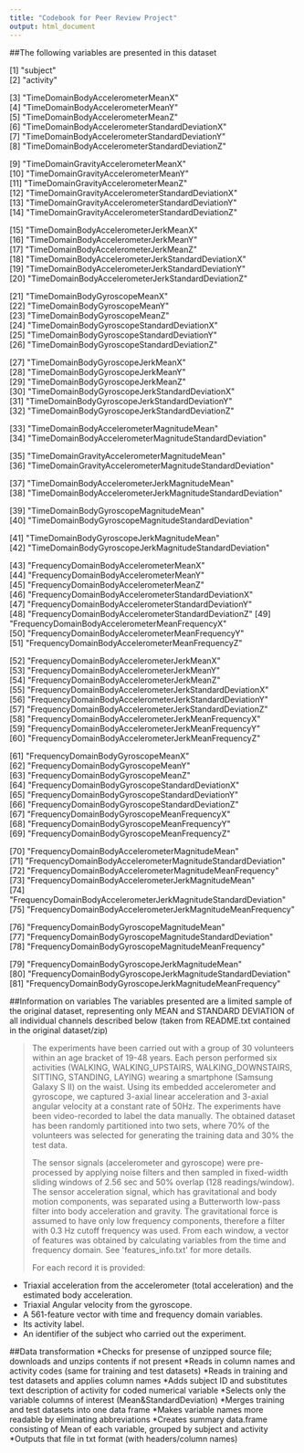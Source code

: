 ```yaml
---
title: "Codebook for Peer Review Project"
output: html_document
---
```



##The following variables are presented in this dataset

[1] "subject"                                                            
[2] "activity" 
 
[3] "TimeDomainBodyAccelerometerMeanX"                              
[4] "TimeDomainBodyAccelerometerMeanY"                              
[5] "TimeDomainBodyAccelerometerMeanZ"                              
[6] "TimeDomainBodyAccelerometerStandardDeviationX"                 
[7] "TimeDomainBodyAccelerometerStandardDeviationY"                 
[8] "TimeDomainBodyAccelerometerStandardDeviationZ"  
 
[9] "TimeDomainGravityAccelerometerMeanX"                           
[10] "TimeDomainGravityAccelerometerMeanY"                           
[11] "TimeDomainGravityAccelerometerMeanZ"                           
[12] "TimeDomainGravityAccelerometerStandardDeviationX"              
[13] "TimeDomainGravityAccelerometerStandardDeviationY"              
[14] "TimeDomainGravityAccelerometerStandardDeviationZ"     

[15] "TimeDomainBodyAccelerometerJerkMeanX"                          
[16] "TimeDomainBodyAccelerometerJerkMeanY"                          
[17] "TimeDomainBodyAccelerometerJerkMeanZ"                          
[18] "TimeDomainBodyAccelerometerJerkStandardDeviationX"             
[19] "TimeDomainBodyAccelerometerJerkStandardDeviationY"             
[20] "TimeDomainBodyAccelerometerJerkStandardDeviationZ"        

[21] "TimeDomainBodyGyroscopeMeanX"                                  
[22] "TimeDomainBodyGyroscopeMeanY"                                  
[23] "TimeDomainBodyGyroscopeMeanZ"                                  
[24] "TimeDomainBodyGyroscopeStandardDeviationX"                     
[25] "TimeDomainBodyGyroscopeStandardDeviationY"                     
[26] "TimeDomainBodyGyroscopeStandardDeviationZ"  

[27] "TimeDomainBodyGyroscopeJerkMeanX"                                   
[28] "TimeDomainBodyGyroscopeJerkMeanY"                                   
[29] "TimeDomainBodyGyroscopeJerkMeanZ"                                   
[30] "TimeDomainBodyGyroscopeJerkStandardDeviationX"                      
[31] "TimeDomainBodyGyroscopeJerkStandardDeviationY"                      
[32] "TimeDomainBodyGyroscopeJerkStandardDeviationZ"

[33] "TimeDomainBodyAccelerometerMagnitudeMean"                           
[34] "TimeDomainBodyAccelerometerMagnitudeStandardDeviation"

[35] "TimeDomainGravityAccelerometerMagnitudeMean"                        
[36] "TimeDomainGravityAccelerometerMagnitudeStandardDeviation"

[37] "TimeDomainBodyAccelerometerJerkMagnitudeMean"                       
[38] "TimeDomainBodyAccelerometerJerkMagnitudeStandardDeviation"

[39] "TimeDomainBodyGyroscopeMagnitudeMean"                               
[40] "TimeDomainBodyGyroscopeMagnitudeStandardDeviation"

[41] "TimeDomainBodyGyroscopeJerkMagnitudeMean"                           
[42] "TimeDomainBodyGyroscopeJerkMagnitudeStandardDeviation" 

[43] "FrequencyDomainBodyAccelerometerMeanX"                         
[44] "FrequencyDomainBodyAccelerometerMeanY"                         
[45] "FrequencyDomainBodyAccelerometerMeanZ"                         
[46] "FrequencyDomainBodyAccelerometerStandardDeviationX"            
[47] "FrequencyDomainBodyAccelerometerStandardDeviationY"            
[48] "FrequencyDomainBodyAccelerometerStandardDeviationZ"
[49] "FrequencyDomainBodyAccelerometerMeanFrequencyX"                
[50] "FrequencyDomainBodyAccelerometerMeanFrequencyY"                
[51] "FrequencyDomainBodyAccelerometerMeanFrequencyZ" 

[52] "FrequencyDomainBodyAccelerometerJerkMeanX"                     
[53] "FrequencyDomainBodyAccelerometerJerkMeanY"                     
[54] "FrequencyDomainBodyAccelerometerJerkMeanZ"                     
[55] "FrequencyDomainBodyAccelerometerJerkStandardDeviationX"        
[56] "FrequencyDomainBodyAccelerometerJerkStandardDeviationY"        
[57] "FrequencyDomainBodyAccelerometerJerkStandardDeviationZ"        
[58] "FrequencyDomainBodyAccelerometerJerkMeanFrequencyX"            
[59] "FrequencyDomainBodyAccelerometerJerkMeanFrequencyY"            
[60] "FrequencyDomainBodyAccelerometerJerkMeanFrequencyZ"

[61] "FrequencyDomainBodyGyroscopeMeanX"                             
[62] "FrequencyDomainBodyGyroscopeMeanY"                             
[63] "FrequencyDomainBodyGyroscopeMeanZ"                             
[64] "FrequencyDomainBodyGyroscopeStandardDeviationX"                
[65] "FrequencyDomainBodyGyroscopeStandardDeviationY"                
[66] "FrequencyDomainBodyGyroscopeStandardDeviationZ"                
[67] "FrequencyDomainBodyGyroscopeMeanFrequencyX"                    
[68] "FrequencyDomainBodyGyroscopeMeanFrequencyY"                    
[69] "FrequencyDomainBodyGyroscopeMeanFrequencyZ" 

[70] "FrequencyDomainBodyAccelerometerMagnitudeMean"                 
[71] "FrequencyDomainBodyAccelerometerMagnitudeStandardDeviation"    
[72] "FrequencyDomainBodyAccelerometerMagnitudeMeanFrequency"        
[73] "FrequencyDomainBodyAccelerometerJerkMagnitudeMean"             
[74] "FrequencyDomainBodyAccelerometerJerkMagnitudeStandardDeviation"
[75] "FrequencyDomainBodyAccelerometerJerkMagnitudeMeanFrequency" 

[76] "FrequencyDomainBodyGyroscopeMagnitudeMean"                     
[77] "FrequencyDomainBodyGyroscopeMagnitudeStandardDeviation"        
[78] "FrequencyDomainBodyGyroscopeMagnitudeMeanFrequency"

[79] "FrequencyDomainBodyGyroscopeJerkMagnitudeMean"                 
[80] "FrequencyDomainBodyGyroscopeJerkMagnitudeStandardDeviation"    
[81] "FrequencyDomainBodyGyroscopeJerkMagnitudeMeanFrequency"

##Information on variables
The variables presented are a limited sample of the original dataset, representing only MEAN and STANDARD DEVIATION of all individual channels described below (taken from README.txt contained in the original dataset/zip)

>The experiments have been carried out with a group of 30 volunteers within an age bracket of 19-48 years. Each person performed six activities (WALKING, WALKING_UPSTAIRS, WALKING_DOWNSTAIRS, SITTING, STANDING, LAYING) wearing a smartphone (Samsung Galaxy S II) on the waist. Using its embedded accelerometer and gyroscope, we captured 3-axial linear acceleration and 3-axial angular velocity at a constant rate of 50Hz. The experiments have been video-recorded to label the data manually. The obtained dataset has been randomly partitioned into two sets, where 70% of the volunteers was selected for generating the training data and 30% the test data. 
>
>The sensor signals (accelerometer and gyroscope) were pre-processed by applying noise filters and then sampled in fixed-width sliding windows of 2.56 sec and 50% overlap (128 readings/window). The sensor acceleration signal, which has gravitational and body motion components, was separated using a Butterworth low-pass filter into body acceleration and gravity. The gravitational force is assumed to have only low frequency components, therefore a filter with 0.3 Hz cutoff frequency was used. From each window, a vector of features was obtained by calculating variables from the time and frequency domain. See 'features_info.txt' for more details. 
>
>For each record it is provided:
>
- Triaxial acceleration from the accelerometer (total acceleration) and the estimated body acceleration.
- Triaxial Angular velocity from the gyroscope. 
- A 561-feature vector with time and frequency domain variables. 
- Its activity label. 
- An identifier of the subject who carried out the experiment.


     
##Data transformation
*Checks for presense of unzipped source file; downloads and unzips contents if not present
*Reads in column names and activity codes (same for training and test datasets)
*Reads in training and test datasets and applies column names
*Adds subject ID and substitutes text description of activity for coded numerical variable
*Selects only the variable columns of interest (Mean&StandardDeviation)
*Merges training and test datasets into one data frame
*Makes variable names more readable by eliminating abbreviations
*Creates summary data.frame consisting of Mean of each variable, grouped by subject and activity
*Outputs that file in txt format (with headers/column names)

     
